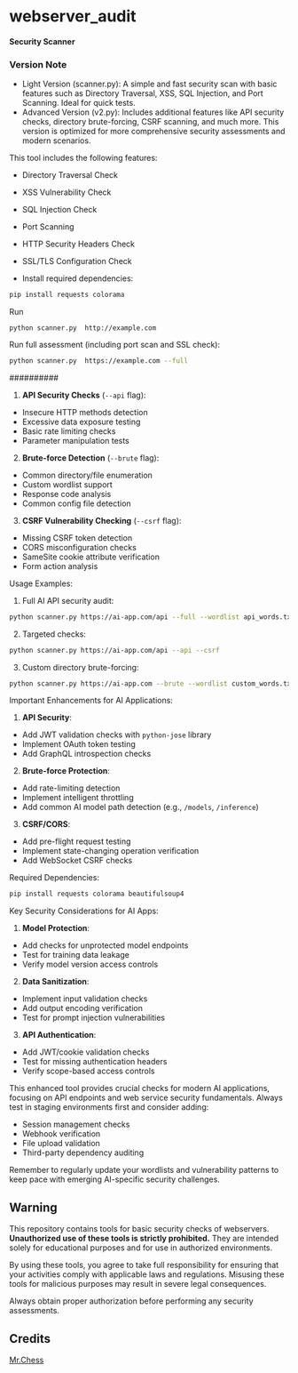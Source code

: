 # webserver_audit 
#### Security Scanner

### Version Note

- Light Version (scanner.py): A simple and fast security scan with basic features such as Directory Traversal, XSS, SQL Injection, and Port Scanning. Ideal for quick tests.
- Advanced Version (v2.py): Includes additional features like API security checks, directory brute-forcing, CSRF scanning, and much more. This version is optimized for more comprehensive security assessments and modern scenarios.

This tool includes the following features:
- Directory Traversal Check
- XSS Vulnerability Check
- SQL Injection Check
- Port Scanning
- HTTP Security Headers Check
- SSL/TLS Configuration Check

- Install required dependencies:
```bash
pip install requests colorama
```

Run

```
python scanner.py  http://example.com
```

Run full assessment (including port scan and SSL check):
```bash
python scanner.py  https://example.com --full
```


##########





1. **API Security Checks** (`--api` flag):
- Insecure HTTP methods detection
- Excessive data exposure testing
- Basic rate limiting checks
- Parameter manipulation tests

2. **Brute-force Detection** (`--brute` flag):
- Common directory/file enumeration
- Custom wordlist support
- Response code analysis
- Common config file detection

3. **CSRF Vulnerability Checking** (`--csrf` flag):
- Missing CSRF token detection
- CORS misconfiguration checks
- SameSite cookie attribute verification
- Form action analysis

Usage Examples:

1. Full AI API security audit:
```bash
python scanner.py https://ai-app.com/api --full --wordlist api_words.txt
```

2. Targeted checks:
```bash
python scanner.py https://ai-app.com/api --api --csrf
```

3. Custom directory brute-forcing:
```bash
python scanner.py https://ai-app.com --brute --wordlist custom_words.txt
```

Important Enhancements for AI Applications:

1. **API Security**:
- Add JWT validation checks with `python-jose` library
- Implement OAuth token testing
- Add GraphQL introspection checks

2. **Brute-force Protection**:
- Add rate-limiting detection
- Implement intelligent throttling
- Add common AI model path detection (e.g., `/models`, `/inference`)

3. **CSRF/CORS**:
- Add pre-flight request testing
- Implement state-changing operation verification
- Add WebSocket CSRF checks

Required Dependencies:
```bash
pip install requests colorama beautifulsoup4
```

Key Security Considerations for AI Apps:

1. **Model Protection**:
- Add checks for unprotected model endpoints
- Test for training data leakage
- Verify model version access controls

2. **Data Sanitization**:
- Implement input validation checks
- Add output encoding verification
- Test for prompt injection vulnerabilities

3. **API Authentication**:
- Add JWT/cookie validation checks
- Test for missing authentication headers
- Verify scope-based access controls

This enhanced tool provides crucial checks for modern AI applications, focusing on API endpoints and web service security fundamentals. Always test in staging environments first and consider adding:

- Session management checks
- Webhook verification
- File upload validation
- Third-party dependency auditing

Remember to regularly update your wordlists and vulnerability patterns to keep pace with emerging AI-specific security challenges.

## Warning

This repository contains tools for basic security checks of webservers. **Unauthorized use of these tools is strictly prohibited.** They are intended solely for educational purposes and for use in authorized environments. 

By using these tools, you agree to take full responsibility for ensuring that your activities comply with applicable laws and regulations. Misusing these tools for malicious purposes may result in severe legal consequences.

Always obtain proper authorization before performing any security assessments.

## Credits 
[Mr.Chess](https://github.com/volkansah)
